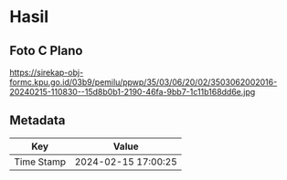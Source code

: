 # Hasil

## Foto C Plano

https://sirekap-obj-formc.kpu.go.id/03b9/pemilu/ppwp/35/03/06/20/02/3503062002016-20240215-110830--15d8b0b1-2190-46fa-9bb7-1c11b168dd6e.jpg


## Metadata

| Key        | Value               |
| ---------- | ------------------- |
| Time Stamp | 2024-02-15 17:00:25 |



